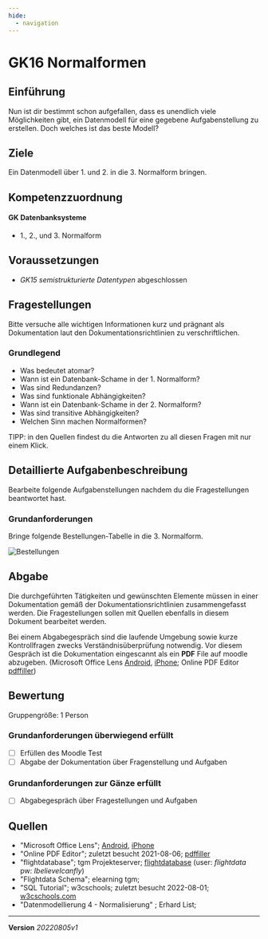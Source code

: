 ```yaml
---
hide:
  - navigation
---
```


# GK16 Normalformen

## Einführung

Nun ist dir bestimmt schon aufgefallen, dass es unendlich viele Möglichkeiten gibt, ein Datenmodell für eine gegebene Aufgabenstellung zu erstellen. Doch welches ist das beste Modell?

## Ziele

Ein Datenmodell über 1. und 2. in die 3. Normalform bringen.


## Kompetenzzuordnung

#### GK Datenbanksysteme

* 1., 2., und 3. Normalform

## Voraussetzungen

* *GK15 semistrukturierte Datentypen* abgeschlossen

## Fragestellungen

Bitte versuche alle wichtigen Informationen kurz und prägnant als Dokumentation laut den Dokumentationsrichtlinien zu verschriftlichen.

### Grundlegend

* Was bedeutet atomar?
* Wann ist ein Datenbank-Schame in der 1. Normalform?
* Was sind Redundanzen?
* Was sind funktionale Abhängigkeiten?
* Wann ist ein Datenbank-Schame in der 2. Normalform?
* Was sind transitive Abhängigkeiten?
* Welchen Sinn machen Normalformen?

TIPP: in den Quellen findest du die Antworten zu all diesen Fragen mit nur einem Klick.

## Detaillierte Aufgabenbeschreibung

Bearbeite folgende Aufgabenstellungen nachdem du die Fragestellungen beantwortet hast.

### Grundanforderungen

Bringe folgende Bestellungen-Tabelle in die 3. Normalform.

![Bestellungen](https://elearning.tgm.ac.at/pluginfile.php/148143/mod_folder/content/0/Normalformen%20Bestellungen.png)

## Abgabe
Die durchgeführten Tätigkeiten und gewünschten Elemente müssen in einer Dokumentation gemäß der Dokumentationsrichtlinien zusammengefasst werden. Die Fragestellungen sollen mit Quellen ebenfalls in diesem Dokument bearbeitet werden.

Bei einem Abgabegespräch sind die laufende Umgebung sowie kurze Kontrollfragen zwecks Verständnisüberprüfung notwendig. Vor diesem Gespräch ist die Dokumentation eingescannt als ein **PDF** File auf moodle abzugeben. (Microsoft Office Lens [Android](https://play.google.com/store/apps/details?id=com.microsoft.office.officelens&hl=de_AT&gl=US), [iPhone](https://apps.apple.com/at/app/microsoft-office-lens-pdf-scan/id975925059); Online PDF Editor [pdffiller](https://www.pdffiller.com/de/))

## Bewertung
Gruppengröße: 1 Person
### Grundanforderungen **überwiegend erfüllt**
- [ ] Erfüllen des Moodle Test
- [ ] Abgabe der Dokumentation über Fragenstellung und Aufgaben
### Grundanforderungen **zur Gänze erfüllt**
- [ ] Abgabegespräch über Fragestellungen und Aufgaben
## Quellen
* "Microsoft Office Lens";  [Android](https://play.google.com/store/apps/details?id=com.microsoft.office.officelens&hl=de_AT&gl=US), [iPhone](https://apps.apple.com/at/app/microsoft-office-lens-pdf-scan/id975925059)
* "Online PDF Editor"; zuletzt besucht 2021-08-06; [pdffiller](https://www.pdffiller.com/de/)
* "flightdatabase"; tgm Projekteserver; [flightdatabase](https://projekte.tgm.ac.at/phpmyadmin/index.php) (user: *flightdata* pw: *IbelieveIcanfly*)
* "Flightdata Schema"; elearning tgm;
* "SQL Tutorial"; w3cschools; zuletzt besucht 2022-08-01; [w3cschools.com](https://www.w3schools.com/sql/)
* "Datenmodellierung 4 - Normalisierung" ; Erhard List;

---
**Version** *20220805v1*